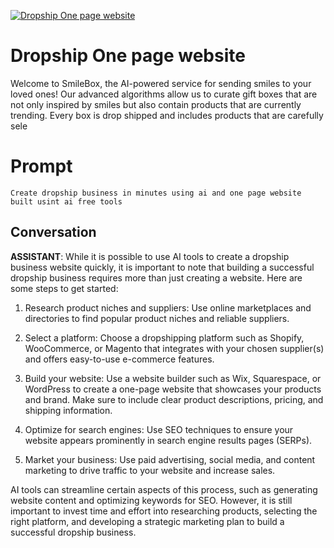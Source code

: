 
[![Dropship One page website](https://flow-prompt-covers.s3.us-west-1.amazonaws.com/icon/minimalist/mini_1.png)]()
# Dropship One page website 
Welcome to SmileBox, the AI-powered service for sending smiles to your loved ones! Our advanced algorithms allow us to curate gift boxes that are not only inspired by smiles but also contain products that are currently trending. Every box is drop shipped and includes products that are carefully sele

# Prompt

```
Create dropship business in minutes using ai and one page website built usint ai free tools
```

## Conversation

**ASSISTANT**: While it is possible to use AI tools to create a dropship business website quickly, it is important to note that building a successful dropship business requires more than just creating a website. Here are some steps to get started:



1. Research product niches and suppliers: Use online marketplaces and directories to find popular product niches and reliable suppliers.



2. Select a platform: Choose a dropshipping platform such as Shopify, WooCommerce, or Magento that integrates with your chosen supplier(s) and offers easy-to-use e-commerce features.



3. Build your website: Use a website builder such as Wix, Squarespace, or WordPress to create a one-page website that showcases your products and brand. Make sure to include clear product descriptions, pricing, and shipping information.



4. Optimize for search engines: Use SEO techniques to ensure your website appears prominently in search engine results pages (SERPs).



5. Market your business: Use paid advertising, social media, and content marketing to drive traffic to your website and increase sales.



AI tools can streamline certain aspects of this process, such as generating website content and optimizing keywords for SEO. However, it is still important to invest time and effort into researching products, selecting the right platform, and developing a strategic marketing plan to build a successful dropship business.


